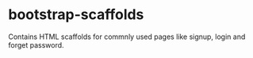 bootstrap-scaffolds
===================

Contains HTML scaffolds for commnly used pages like signup, login and forget password.
